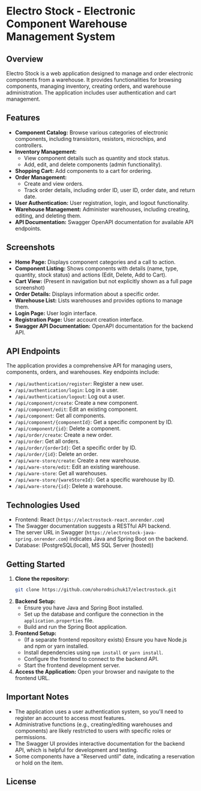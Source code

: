 # Electro Stock - Electronic Component Warehouse Management System

## Overview

Electro Stock is a web application designed to manage and order electronic components from a warehouse. It provides functionalities for browsing components, managing inventory, creating orders, and warehouse administration.  The application includes user authentication and cart management. 

## Features

* **Component Catalog:** Browse various categories of electronic components, including transistors, resistors, microchips, and controllers.
* **Inventory Management:**
    * View component details such as quantity and stock status. 
    * Add, edit, and delete components (admin functionality). 
* **Shopping Cart:** Add components to a cart for ordering. 
* **Order Management:**
    * Create and view orders.
    * Track order details, including order ID, user ID, order date, and return date. 
* **User Authentication:** User registration, login, and logout functionality. 
* **Warehouse Management:** Administer warehouses, including creating, editing, and deleting them. 
* **API Documentation:** Swagger OpenAPI documentation for available API endpoints.

## Screenshots

* **Home Page:** Displays component categories and a call to action. 
* **Component Listing:** Shows components with details (name, type, quantity, stock status) and actions (Edit, Delete, Add to Cart). 
* **Cart View:** (Present in navigation but not explicitly shown as a full page screenshot) 
* **Order Details:** Displays information about a specific order. 
* **Warehouse List:** Lists warehouses and provides options to manage them. 
* **Login Page:** User login interface. 
* **Registration Page:** User account creation interface.
* **Swagger API Documentation:** OpenAPI documentation for the backend API.

## API Endpoints

The application provides a comprehensive API for managing users, components, orders, and warehouses.  Key endpoints include:

* `/api/authentication/register`:  Register a new user.
* `/api/authentication/login`: Log in a user.
* `/api/authentication/logout`: Log out a user.
* `/api/component/create`: Create a new component.
* `/api/component/edit`: Edit an existing component.
* `/api/component`: Get all components.
* `/api/component/{componentId}`: Get a specific component by ID.
* `/api/component/{id}`: Delete a component.
* `/api/order/create`: Create a new order.
* `/api/order`: Get all orders.
* `/api/order/{orderId}`: Get a specific order by ID.
* `/api/order/{id}`: Delete an order.
* `/api/ware-store/create`: Create a new warehouse.
* `/api/ware-store/edit`: Edit an existing warehouse.
* `/api/ware-store`: Get all warehouses.
* `/api/ware-store/{wareStoreId}`: Get a specific warehouse by ID.
* `/api/ware-store/{id}`: Delete a warehouse.

## Technologies Used

* Frontend: React (`https://electrostock-react.onrender.com`)
* The Swagger documentation suggests a RESTful API backend.
* The server URL in Swagger (`https://electrostock-java-spring.onrender.com`) indicates Java and Spring Boot on the backend.
* Database: (PostgreSQL(local), MS SQL Server (hosted))

## Getting Started

1.  **Clone the repository:**
    ```bash
    git clone https://github.com/ohorodnichuk17/electrostock.git
    ```
2.  **Backend Setup:**
    * Ensure you have Java and Spring Boot installed.
    * Set up the database and configure the connection in the `application.properties` file.
    * Build and run the Spring Boot application.
3.  **Frontend Setup:**
    * (If a separate frontend repository exists)  Ensure you have Node.js and npm or yarn installed.
    * Install dependencies using `npm install` or `yarn install`.
    * Configure the frontend to connect to the backend API.
    * Start the frontend development server.
4.  **Access the Application:** Open your browser and navigate to the frontend URL.

##  Important Notes

* The application uses a user authentication system, so you'll need to register an account to access most features. 
* Administrative functions (e.g., creating/editing warehouses and components) are likely restricted to users with specific roles or permissions.
* The Swagger UI provides interactive documentation for the backend API, which is helpful for development and testing.
* Some components have a "Reserved until" date, indicating a reservation or hold on the item. 

##  License

